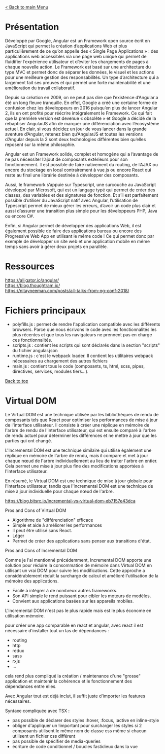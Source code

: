 [< Back to main Menu](https://github.com/gsoulie/angular-resources/blob/master/ng-sheet.md)    

# Présentation

Développé par Google, Angular est un Framework open source écrit en JavaScript qui permet la création d’applications Web et plus particulièrement de ce qu’on appelle des  « Single Page Applications » : des applications web accessibles via une page web unique qui permet de fluidifier l’expérience utilisateur et d’éviter les chargements de pages à chaque nouvelle action. Le Framework est basé sur une architecture du type MVC et permet donc de séparer les données, le visuel et les actions pour une meilleure gestion des responsabilités. Un type d’architecture qui a largement fait ses preuves et qui permet une forte maintenabilité et une amélioration du travail collaboratif.

Depuis sa création en 2009, on ne peut pas dire que l’existence d’Angular a été un long fleuve tranquille. En effet, Google a créé une certaine forme de confusion chez les développeurs en 2016 puisqu’en plus de lancer Angular 2, ils en ont profité pour réécrire intégralement le Framework. Ce qui fait que la première version est devenue « obsolète » et Google a décidé de la  rebaptiser AngularJS  afin de marquer une différenciation avec l’écosystème actuel. En clair, si vous décidez un jour de vous lancer dans la grande aventure d’Angular, retenez bien qu’AngularJS et toutes les versions d’Angular depuis la 2 sont deux technologies différentes bien qu’elles reposent sur la même philosophie.

Angular est un Framework solide, complet et homogène qui a l’avantage de ne pas nécessiter l’ajout de composants extérieurs pour son fonctionnement. Il est possible de faire nativement du routing, de l’AJAX ou encore du stockage en local contrairement à vue.js ou encore React qui reste au final une librairie destinée à développer des composants.

Aussi, le framework s’appuie sur Typescript, une surcouche au JavaScript développé par Microsoft, qui est un langage typé qui permet de créer des classes, des variables et des signatures de fonction. Et s’il est parfaitement possible d’utiliser du JavaScript natif avec Angular, l’utilisation de Typescript permet de mieux gérer les erreurs, d’avoir un code plus clair et aussi d’assurer une transition plus simple pour les développeurs PHP, Java ou encore C#.

Enfin, si Angular permet de développer des applications Web, il est également possible de faire des applications bureau ou encore des Progressive Web App en utilisant le même code ! Ce qui permet donc par exemple de développer un site web et une application mobile en même temps sans avoir à gérer deux projets en parallèle.

# Ressources

https://alligator.io/angular/    
https://blog.thoughtram.io/    
https://nitayneeman.com/posts/all-talks-from-ng-conf-2018/   

# Fichiers principaux

* polyfills.js : permet de rendre l'application compatible avec les différents browsers. Parce que nous écrivons le code avec les fonctionnalités les plus récentes et que tous les navigateurs ne prennent pas en charge ces fonctionnalités.     
* scripts.js : contient les scripts qui sont déclarés dans la section "scripts" du fichier angular.json    
* runtime.js : c'est le webpack loader. Il contient les utilitaires webpack nécessaires au chargement des autres fichiers    
* main.js : contient tous le code (composants, ts, html, scss, pipes, directives, services, modules tiers...).     

[Back to top](#ressources)     

# Virtual DOM

Le Virtual DOM est une technique utilisée par les bibliothèques de rendu de composants tels que React pour optimiser les performances de mise à jour de l'interface utilisateur. Il consiste à créer une réplique en mémoire de l'arbre de rendu de l'interface utilisateur, qui est ensuite comparé à l'arbre de rendu actuel pour déterminer les différences et ne mettre à jour que les parties qui ont changé.

L'Incremental DOM est une technique similaire qui utilise également une réplique en mémoire de l'arbre de rendu, mais il compare et met à jour chaque nœud de l'arbre individuellement au lieu de traiter l'arbre en entier. Cela permet une mise à jour plus fine des modifications apportées à l'interface utilisateur.

En résumé, le Virtual DOM est une technique de mise à jour globale pour l'interface utilisateur, tandis que l'Incremental DOM est une technique de mise à jour individuelle pour chaque nœud de l'arbre.

https://blog.bitsrc.io/incremental-vs-virtual-dom-eb7157e43dca

Pros and Cons of Virtual DOM

* Algorithme de "différenciation" efficace
* Simple et aide à améliorer les performances
* Il peut être utilisé sans React.
* Léger
* Permet de créer des applications sans penser aux transitions d'état.

Pros and Cons of Incremental DOM

Comme je l'ai mentionné précédemment, Incremental DOM apporte une solution pour réduire la consommation de mémoire dans Virtual DOM en utilisant un vrai DOM pour suivre les modifications.
Cette approche a considérablement réduit la surcharge de calcul et amélioré l'utilisation de la mémoire des applications.

* Facile à intégrer à de nombreux autres frameworks. 
* Son API simple le rend puissant pour cibler les moteurs de modèles. 
* Convient aux applications basées sur les appareils mobiles.

L'incremental DOM n'est pas le plus rapide mais est le plus économe en utilisation mémoire.



pour créer une app comparable en react et angular, avec react il est nécessaire d'installer tout un tas de dépendances :
* routing
* http
* redux
* sass
* rxjs
* ...

cela rend plus compliqué la création / maintenance d'une "grosse" application et maintenir la cohérence et le fonctionnement des dépendances entre elles.

Avec Angular tout est déjà inclut, il suffit juste d'importer les features nécessaires. 

Syntaxe compliquée avec TSX :

* pas possible de déclarer des styles :hover, :focus, :active en inline-style
* obliger d'appliquer un !important pour surcharger les styles si 2 composants utilisent le même nom de classe css même si chacun utilisent un fichier css différent
* pas possible de spécifier de media-queries
* écriture de code conditionnel / boucles fastidieux dans la vue
